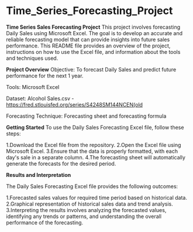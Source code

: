 # Time_Series_Forecasting_Project
**Time Series Sales Forecasting Project**
This project involves forecasting Daily Sales using Microsoft Excel. The goal is to develop an accurate and reliable forecasting model that can provide insights into future sales performance. This README file provides an overview of the project, instructions on how to use the Excel file, and information about the tools and techniques used.

**Project Overview**
Objective: To forecast Daily Sales and predict future performance for the next 1 year.

Tools: Microsoft Excel

Dataset: Alcohol Sales.csv - https://fred.stlouisfed.org/series/S4248SM144NCEN(old

Forecasting Technique: Forecasting sheet and forecasting formula

**Getting Started**
To use the Daily Sales Forecasting Excel file, follow these steps:

1.Download the Excel file from the repository.
2.Open the Excel file using Microsoft Excel.
3.Ensure that the data is properly formatted, with each day's sale in a separate column.
4.The forecasting sheet will automatically generate the forecasts for the desired period.

**Results and Interpretation**

The Daily Sales Forecasting Excel file provides the following outcomes:

1.Forecasted sales values for required time period based on historical data.
2.Graphical representation of historical sales data and trend analysis.
3.Interpreting the results involves analyzing the forecasted values, identifying any trends or patterns, and understanding the overall performance of the forecasting.
